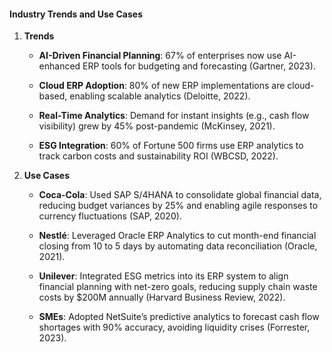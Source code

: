 #### **Industry Trends and Use Cases**

1. **Trends**
    
    - **AI-Driven Financial Planning**: 67% of enterprises now use AI-enhanced ERP tools for budgeting and forecasting (Gartner, 2023).
        
    - **Cloud ERP Adoption**: 80% of new ERP implementations are cloud-based, enabling scalable analytics (Deloitte, 2022).
        
    - **Real-Time Analytics**: Demand for instant insights (e.g., cash flow visibility) grew by 45% post-pandemic (McKinsey, 2021).
        
    - **ESG Integration**: 60% of Fortune 500 firms use ERP analytics to track carbon costs and sustainability ROI (WBCSD, 2022).
        
2. **Use Cases**
    
    - **Coca-Cola**: Used SAP S/4HANA to consolidate global financial data, reducing budget variances by 25% and enabling agile responses to currency fluctuations (SAP, 2020).
        
    - **Nestlé**: Leveraged Oracle ERP Analytics to cut month-end financial closing from 10 to 5 days by automating data reconciliation (Oracle, 2021).
        
    - **Unilever**: Integrated ESG metrics into its ERP system to align financial planning with net-zero goals, reducing supply chain waste costs by $200M annually (Harvard Business Review, 2022).
        
    - **SMEs**: Adopted NetSuite’s predictive analytics to forecast cash flow shortages with 90% accuracy, avoiding liquidity crises (Forrester, 2023).